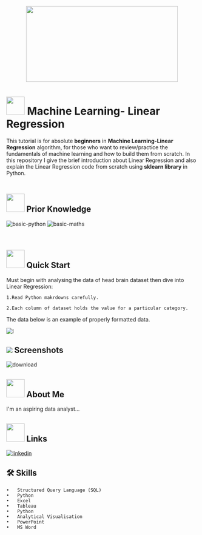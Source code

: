 <p align="center"><img src=https://user-images.githubusercontent.com/106439762/179285953-f6440812-70b7-49e0-a30c-212227939286.gif width="400" height="200" >

# <img src=https://user-images.githubusercontent.com/106439762/178428775-03d67679-9aa4-4b08-91e9-6eb6ed8faf66.gif width="48" height="48" >  **Machine Learning- Linear Regression**


This tutorial is for absolute **beginners** in **Machine Learning-Linear Regression** algorithm, for those who want to review/practice the fundamentals of machine learning and how to build them from scratch. In this repository I give the brief introduction about Linear Regression and also explain the Linear Regression code from scratch using **sklearn library** in Python.
<br>
<br>


##  <img src=https://user-images.githubusercontent.com/106439762/178803205-47a08ce7-2187-4f96-b301-a2b68690619a.gif width="48" height="48" > Prior Knowledge
    
![basic-python](https://user-images.githubusercontent.com/106439762/179292327-57c81424-9d1d-4df8-9113-d6441360d021.svg)
![basic-maths](https://user-images.githubusercontent.com/106439762/179292330-89fd3336-fc25-4608-bbb2-96c3a443dafd.svg)



<br>

## <img src=https://user-images.githubusercontent.com/106439762/178804195-d9db61fb-b2cf-4c8f-bfc3-214cfe0f534c.gif width="48" height="48" > Quick Start

Must begin with analysing the data of head brain dataset then dive into Linear Regression:

    1.Read Python makrdowns carefully.

    2.Each column of dataset holds the value for a particular category.

The data below is an example of properly formatted data.

![l](https://user-images.githubusercontent.com/106439762/179294914-47af5114-c34f-435d-93b7-a13d772eb6e2.PNG)

   


## <img src="https://img.icons8.com/dusk/48/000000/ios-screenshot.png"/> Screenshots
    
![download](https://user-images.githubusercontent.com/106439762/179295803-88bbdfcb-e558-489f-82ac-2e5ec7838a58.png)




## <img src=https://user-images.githubusercontent.com/106439762/178809088-a2d780ad-94f5-4a58-9203-7716d4b2cbf4.gif width="48" height="48"> About Me
I'm an aspiring data analyst...


##  <img src=https://user-images.githubusercontent.com/106439762/178810087-8f7f8272-0cb8-40cb-a14c-be475569cf7d.gif width="48" height="48"> Links
[![linkedin](https://img.shields.io/badge/linkedin-0A66C2?style=for-the-badge&logo=linkedin&logoColor=white)](https://www.linkedin.com/in/samarsaeedkhan/)



## 🛠 Skills

    •	Structured Query Language (SQL)
    •	Python
    •	Excel
    •	Tableau
    •	Python
    •	Analytical Visualisation
    •	PowerPoint
    •	MS Word
